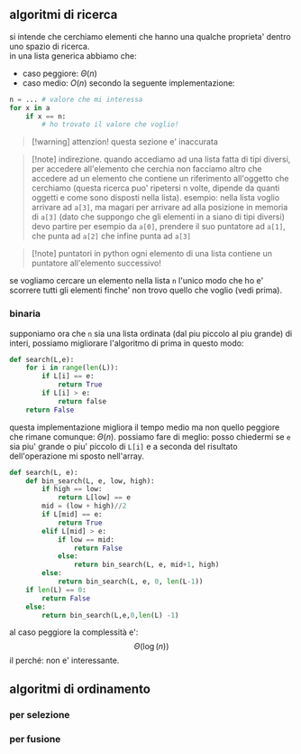 ## algoritmi di ricerca
si intende che cerchiamo elementi che hanno una qualche proprieta' dentro uno spazio di ricerca.  
in una lista generica abbiamo che:
* caso peggiore: $\Theta(n)$
* caso medio: $O(n)$
secondo la seguente implementazione:

```python
n = ... # valore che mi interessa
for x in a
	if x == n:
		# ho trovato il valore che voglio!
```

> [!warning] attenzion!
> questa sezione e' inaccurata

>[!note] indirezione.
> quando accediamo ad una lista fatta di tipi diversi, per accedere all'elemento che cerchia non facciamo altro che accedere ad un elemento che contiene un riferimento all'oggetto che cerchiamo (questa ricerca puo' ripetersi n volte, dipende da quanti oggetti e come sono disposti nella lista).
> esempio: nella lista voglio arrivare ad `a[3]`, ma magari per arrivare ad alla posizione in memoria di `a[3]` (dato che suppongo che gli elementi in a siano di tipi diversi) devo partire per esempio da `a[0]`, prendere il suo puntatore ad `a[1]`, che punta ad `a[2]` che infine punta ad `a[3]`

> [!note] puntatori
> in python ogni elemento di una lista contiene un puntatore all'elemento successivo!

se vogliamo cercare un elemento nella lista `n` l'unico modo che ho e' scorrere tutti gli elementi finche' non trovo quello che voglio (vedi prima).

### binaria
supponiamo ora che `n` sia una lista ordinata (dal piu piccolo al piu grande) di interi, possiamo migliorare l'algoritmo di prima  in questo modo:
```python
def search(L,e):
	for i in range(len(L)): 
		if L[i] == e:
			return True
		if L[i] > e:
			return false
	return False
```

questa implementazione migliora il tempo medio ma non quello peggiore che rimane comunque: $\Theta(n)$.  possiamo fare di meglio: posso chiedermi se `e` sia piu' grande o piu' piccolo di `L[i]` e a seconda del risultato dell'operazione mi sposto nell'array.

```python
def search(L, e):
	def bin_search(L, e, low, high):
		if high == low:
			return L[low] == e
		mid = (low + high)//2
		if L[mid] == e:
			return True
		elif L[mid] > e:
			if low == mid:
				return False
			else:
				return bin_search(L, e, mid+1, high)
		else:
			return bin_search(L, e, 0, len(L-1))
	if len(L) == 0:
		return False
	else:
		return bin_search(L,e,0,len(L) -1)
```

al caso peggiore la complessità e':
$$
\Theta(\log(n))
$$
il perché: non e' interessante.

## algoritmi di ordinamento
### per selezione

### per fusione